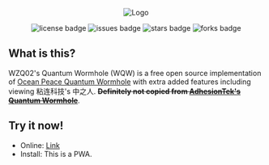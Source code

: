 <p align="center">
<img src="https://wzq02.cf:893/quantumwormhole/logo.png" alt="Logo">
</p>

<p align="center">

<img src="https://img.shields.io/badge/License-WTFPL-brightgreen.svg?style=for-the-badge" alt="license badge">
<img src="https://img.shields.io/github/issues/AdhesionTek/Quantum-Wormhole?style=for-the-badge" alt="issues badge"> 
<img src="https://img.shields.io/github/stars/AdhesionTek/Quantum-Wormhole?style=for-the-badge" alt="stars badge"> 
<img src="https://img.shields.io/github/forks/AdhesionTek/Quantum-Wormhole?style=for-the-badge" alt="forks badge"> 
  
</p>

## What is this?

WZQ02's Quantum Wormhole (WQW) is a free open source implementation of [Ocean Peace Quantum Wormhole](https://en.oceanpeace.com.cn/static/product-detail.html) with extra added features including viewing 粘连科技's 中之人. ~~**Definitely not copied from [AdhesionTek's Quantum Wormhole](https://github.com/AdhesionTek/Quantum-Wormhole)**~~.

## Try it now!

- Online: [Link](https://wzq02.tk:893/quantumwormhole/)
- Install: This is a PWA.
